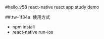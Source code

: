 #hello_v58
react-native react app study demo


##:tw-1f34a: 使用方式
* npm install
* react-native run-ios
